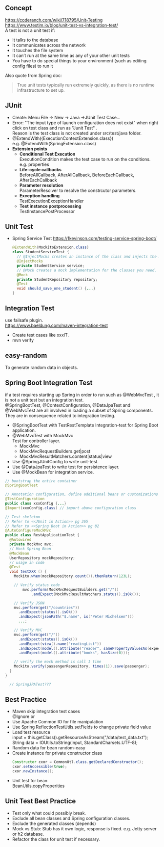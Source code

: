 ## Concept
https://coderanch.com/wiki/718795/Unit-Testing
https://www.testim.io/blog/unit-test-vs-integration-test/  
A test is not a unit test if:
- It talks to the database
- It communicates across the network
- It touches the file system
- It can’t run at the same time as any of your other unit tests
- You have to do special things to your environment (such as editing config files) to run it

Also quote from Spring doc:  
>True unit tests typically run extremely quickly, as there is no runtime infrastructure to set up.  

## JUnit
- Create: Menu File -> New -> Java ->JUnit Test Case...
- Error: "The input type of launch configuration does not exist" when right click on test class and run as "Junit Test" .  
  Reason is the test class is not created under src/test/java folder.  
- @ExtendWith({ExecutionContextExtension.class})  
  e.g.   @ExtendWith(SpringExtension.class)
- **Extension points**  
  - **Conditional Test Execution**  
    ExecutionCondition makes the test case to run on the conditions. e.g. properties  
  - **Life-cycle callbacks**  
    BeforeAllCallback, AfterAllCallback, BeforeEachCallback, AfterEachCallback  
  - **Parameter resolution**  
    ParameterResolver to resolve the constrcutor parameters.  
  - **Exception handling**  
    TestExecutionExceptionHandler  
  - **Test instance postprocessing**  
    TestInstancePostProcessor  

## Unit Test
- Spring Service Test
  https://1kevinson.com/testing-service-spring-boot/
  ```java
  @ExtendWith(MockitoExtension.class)
  class StudentServiceTest {
    // @InjectMocks creates an instance of the class and injects the mocks that are marked with the annotations @Mock into it.
    @InjectMocks
    private StudentService service;
    // @Mock creates a mock implementation for the classes you need.
    @Mock
    private StudentRepository repository;
    @Test
    void should_save_one_student() {...}
  }
  ```

## Integration Test
use failsafe plugin.  
https://www.baeldung.com/maven-integration-test  
- Create test cases like xxxIT.
- mvn verify

## easy-random
To generate random data in objects.  

## Spring Boot Integration Test
if a test requires starting up Spring in order to run such as @WebMvcTest , it is not a unit test but an integration test.  
@SpringBootTest, @ContextConfiguration, @DataJpaTest and @WebMvcTest are all involved in loading a subset of Spring components. They are in consequence related to integration testing.  
- @SpringBootTest with TestRestTemplate
  Integration-test for Spring Boot application.  
- @WebMvcTest with MockMvc  
  Test for controller layer.  
  - MockMvc
  - MockMvcRequestBuilders.get|post  
  - MockMvcResultMatchers.content|status|view  
- Use @SpringJUnitConfig to write unit-test.  
- Use @DataJpaTest to write test for persistence layer.  
- Use @MockBean for integration service.  
```java
// bootstrap the entire container
@SpringBootTest

// Annotation configuration, define additional beans or customizations for a test
@TestConfiguration
public class xxxConfig {...}
@Import(xxxConfig.class) // import above configuration class

// Test skeleton
// Refer to <<JUnit in Action>> pg 365
// Refer to <<Spring Boot in Action>> pg 82
@AutoConfigureMockMvc
public class RestApplicationTest {
  @Autowired
  private MockMvc mvc;
  // Mock Spring Bean
  @MockBean
  UserRepository mockRepository;
  // usage in code
  @Test
  void testXXX () {
    Mockito.when(mockRepository.count()).thenReturn(123L);

    // Verify status code
		mvc.perform(MockMvcRequestBuilders.get("/"))
			.andExpect(MockMvcResultMatchers.status().isOk());

    // Verify JSON
    mvc.perform(get("/countries"))
      .andExpect(status().isOk())
      .andExpect(jsonPath("$.name", is("Peter Michelsen")))
      ...;

    // Verify MVC
    mvc.perform(get("/"))
      .andExpect(status().isOk())
      .andExpect(view().name("readingList"))
      .andExpect(model().attribute("reader", samePropertyValuesAs(expectedReader)))
      .andExpect(model().attribute("books", hasSize(0)));

    // verify the mock method is call 1 time
    Mockito.verify(passengerRepository, times(1)).save(passenger);
  }
}

  // SpringJPATest???
  ```

## Best Practice
- Maven skip integration test cases  
  @Ignore or 
- Use Apache Common IO for file manipulation
- Use Spring ReflectionTestUtils.setFields to change private field value
- Load test resource  
  input = this.getClass().getResourceAsStream("/data/test_data.txt");
  String data = IOUtils.toString(input, StandardCharsets.UTF-8);
- Random data for bean
  random-easy
- Create instance for private constructor class  
  ```java
  Constructor cxor = CommonUtl.class.getDeclaredConstructor();  
  cxor.setAccessible(true);  
  cxor.newInstance();  
  ```
- Unit test for bean  
  BeanUtils.copyProperities  

## Unit Test Best Practice
- Test only what could possibly break.  
- Exclude all bean classes and Spring configuration classes.  
- Exclude the generated classes (depends)  
- Mock vs Stub: Stub has it own logic, response is fixed. e.g. Jetty server or h2 database.  
- Refactor the class for unit test if necessary.  

